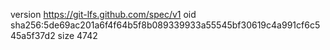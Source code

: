 version https://git-lfs.github.com/spec/v1
oid sha256:5de69ac201a6f4f64b5f8b089339933a55545bf30619c4a991cf6c545a5f37d2
size 4742
